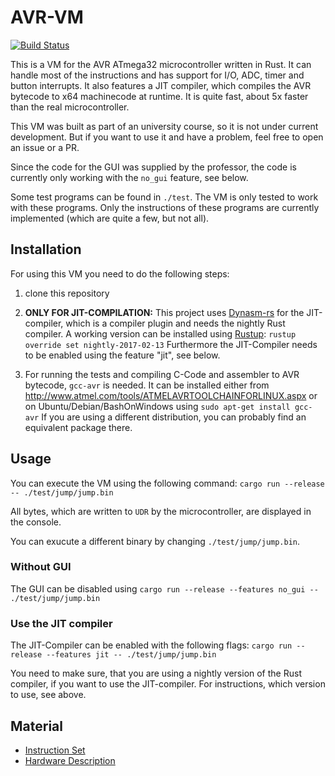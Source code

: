 # AVR-VM
[![Build Status](https://travis-ci.org/MackieLoeffel/avr-vm.svg?branch=master)](https://travis-ci.org/MackieLoeffel/avr-vm)

This is a VM for the AVR ATmega32 microcontroller written in Rust.
It can handle most of the instructions and has support for I/O, ADC,
timer and button interrupts. It also features a JIT compiler, which
compiles the AVR bytecode to x64 machinecode at runtime. It is quite
fast, about 5x faster than the real microcontroller.

This VM was built as part of an university course, so it is not under current
development. But if you want to use it and have a problem, feel free
to open an issue or a PR.

Since the code for the GUI was supplied by the professor, the code
is currently only working with the `no_gui` feature, see below.

Some test programs can be found in `./test`. The VM is only tested to
work with these programs. Only the instructions of these programs
are currently implemented (which are quite a few, but not all).

## Installation

For using this VM you need to do the following steps:

1.  clone this repository

2.  **ONLY FOR JIT-COMPILATION:**
    This project uses [Dynasm-rs](https://github.com/CensoredUsername/dynasm-rs) for the JIT-compiler, which is a
    compiler plugin and needs the nightly Rust compiler. A working
    version can be installed using [Rustup](https://rustup.rs/):
    `rustup override set nightly-2017-02-13`
    Furthermore the JIT-Compiler needs to be enabled using the feature "jit",
    see below.

3.  For running the tests and compiling C-Code and assembler to AVR
    bytecode, `gcc-avr` is needed. It can be installed either from
    <http://www.atmel.com/tools/ATMELAVRTOOLCHAINFORLINUX.aspx>
    or on Ubuntu/Debian/BashOnWindows using
    `sudo apt-get install gcc-avr`
    If you are using a different distribution, you can probably find
    an equivalent package there.

## Usage

You can execute the VM using the following command:
`cargo run --release -- ./test/jump/jump.bin`

All bytes, which are written to `UDR` by the microcontroller, are
displayed in the console.

You can exucute a different binary by changing `./test/jump/jump.bin`.

### Without GUI

The GUI can be disabled using
`cargo run --release --features no_gui -- ./test/jump/jump.bin`

### Use the JIT compiler

The JIT-Compiler can be enabled with the following flags:
`cargo run --release --features jit -- ./test/jump/jump.bin`

You need to make sure, that you are using a nightly version of the
Rust compiler, if you want to use the JIT-compiler. For
instructions, which version to use, see above.

## Material

-   [Instruction Set](http://www.atmel.com/images/Atmel-0856-AVR-Instruction-Set-Manual.pdf)
-   [Hardware Description](http://www.atmel.com/images/doc2503.pdf)
